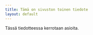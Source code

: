 ```yaml
---
title: Tämä on sivuston toinen tiedote
layout: default
---
```


Tässä tiedotteessa kerrotaan asioita.